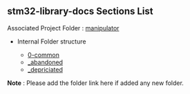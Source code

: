 ## stm32-library-docs Sections List

Associated Project Folder : [manipulator](../../../manipulator)

* Internal Folder structure
  
  - [0-common](0-common/)
  - [_abandoned](_abandoned)
  - [_depriciated](_depriciated)

**Note** : Please add the folder link here if added any new folder.
